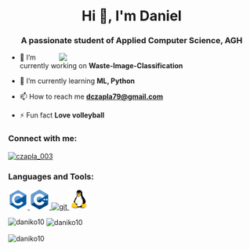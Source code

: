 <h1 align="center">Hi 👋, I'm Daniel</h1>
<h3 align="center">A passionate student of Applied Computer Science, AGH</h3>

<img align="right" src="https://media.giphy.com/media/xT8qBhrlNooHBYR9f2/giphy.gif" width="400">

- 🔭 I’m currently working on **Waste-Image-Classification**

- 🌱 I’m currently learning **ML, Python**

- 📫 How to reach me **dczapla79@gmail.com**

- ⚡ Fun fact **Love volleyball**

<h3 align="left">Connect with me:</h3>
<p align="left">
<a href="https://instagram.com/czapla_003" target="blank"><img align="center" src="https://raw.githubusercontent.com/rahuldkjain/github-profile-readme-generator/master/src/images/icons/Social/instagram.svg" alt="czapla_003" height="30" width="40" /></a>
</p>

<h3 align="left">Languages and Tools:</h3>
<p align="left"> <a href="https://www.cprogramming.com/" target="_blank" rel="noreferrer"> <img src="https://raw.githubusercontent.com/devicons/devicon/master/icons/c/c-original.svg" alt="c" width="40" height="40"/> </a> <a href="https://www.w3schools.com/cpp/" target="_blank" rel="noreferrer"> <img src="https://raw.githubusercontent.com/devicons/devicon/master/icons/cplusplus/cplusplus-original.svg" alt="cplusplus" width="40" height="40"/> </a> <a href="https://git-scm.com/" target="_blank" rel="noreferrer"> <img src="https://www.vectorlogo.zone/logos/git-scm/git-scm-icon.svg" alt="git" width="40" height="40"/> </a> <a href="https://www.linux.org/" target="_blank" rel="noreferrer"> <img src="https://raw.githubusercontent.com/devicons/devicon/master/icons/linux/linux-original.svg" alt="linux" width="40" height="40"/> </a> </p>

<p><img align="left" src="https://github-readme-stats.vercel.app/api/top-langs?username=daniko10&show_icons=true&locale=en&layout=compact" alt="daniko10" /></p>

<p>&nbsp;<img align="center" src="https://github-readme-stats.vercel.app/api?username=daniko10&show_icons=true&locale=en" alt="daniko10" /></p>

<p><img align="center" src="https://github-readme-streak-stats.herokuapp.com/?user=daniko10&" alt="daniko10" /></p>
